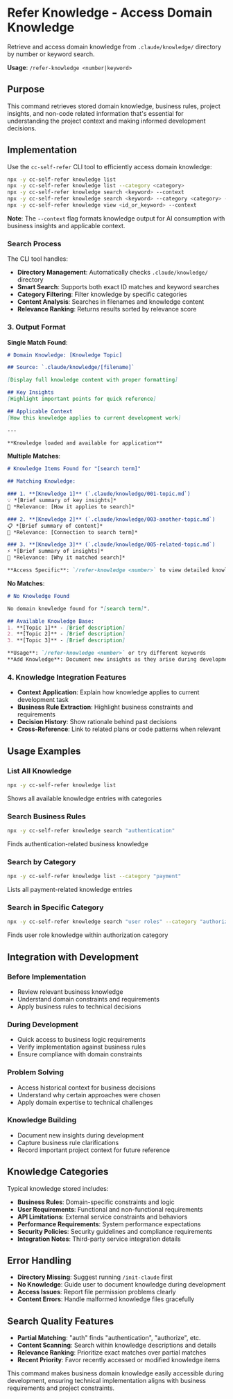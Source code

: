 # Refer Knowledge - Access Domain Knowledge

Retrieve and access domain knowledge from `.claude/knowledge/` directory by number or keyword search.

**Usage**: `/refer-knowledge <number|keyword>`

## Purpose

This command retrieves stored domain knowledge, business rules, project insights, and non-code related information that's essential for understanding the project context and making informed development decisions.

## Implementation

Use the `cc-self-refer` CLI tool to efficiently access domain knowledge:

```bash
npx -y cc-self-refer knowledge list
npx -y cc-self-refer knowledge list --category <category>
npx -y cc-self-refer knowledge search <keyword> --context
npx -y cc-self-refer knowledge search <keyword> --category <category> --context
npx -y cc-self-refer knowledge view <id_or_keyword> --context
```

**Note**: The `--context` flag formats knowledge output for AI consumption with business insights and applicable context.

### Search Process

The CLI tool handles:
- **Directory Management**: Automatically checks `.claude/knowledge/` directory
- **Smart Search**: Supports both exact ID matches and keyword searches  
- **Category Filtering**: Filter knowledge by specific categories
- **Content Analysis**: Searches in filenames and knowledge content
- **Relevance Ranking**: Returns results sorted by relevance score

### 3. Output Format

**Single Match Found**:
```markdown
# Domain Knowledge: [Knowledge Topic]

## Source: `.claude/knowledge/[filename]`

[Display full knowledge content with proper formatting]

## Key Insights
[Highlight important points for quick reference]

## Applicable Context
[How this knowledge applies to current development work]

---

**Knowledge loaded and available for application**
```

**Multiple Matches**:
```markdown
# Knowledge Items Found for "[search term]"

## Matching Knowledge:

### 1. **[Knowledge 1]** (`.claude/knowledge/001-topic.md`)
💡 *[Brief summary of key insights]*
🎯 *Relevance: [How it applies to search]*

### 2. **[Knowledge 2]** (`.claude/knowledge/003-another-topic.md`) 
📋 *[Brief summary of content]*
🎯 *Relevance: [Connection to search term]*

### 3. **[Knowledge 3]** (`.claude/knowledge/005-related-topic.md`)
⚡ *[Brief summary of insights]*
🎯 *Relevance: [Why it matched search]*

**Access Specific**: `/refer-knowledge <number>` to view detailed knowledge
```

**No Matches**:
```markdown
# No Knowledge Found

No domain knowledge found for "[search term]".

## Available Knowledge Base:
1. **[Topic 1]** - [Brief description]
2. **[Topic 2]** - [Brief description]  
3. **[Topic 3]** - [Brief description]

**Usage**: `/refer-knowledge <number>` or try different keywords
**Add Knowledge**: Document new insights as they arise during development
```

### 4. Knowledge Integration Features

- **Context Application**: Explain how knowledge applies to current development task
- **Business Rule Extraction**: Highlight business constraints and requirements
- **Decision History**: Show rationale behind past decisions
- **Cross-Reference**: Link to related plans or code patterns when relevant

## Usage Examples

### List All Knowledge
```bash
npx -y cc-self-refer knowledge list
```
Shows all available knowledge entries with categories

### Search Business Rules
```bash
npx -y cc-self-refer knowledge search "authentication"
```
Finds authentication-related business knowledge

### Search by Category
```bash
npx -y cc-self-refer knowledge list --category "payment"
```
Lists all payment-related knowledge entries

### Search in Specific Category
```bash
npx -y cc-self-refer knowledge search "user roles" --category "authorization"
```
Finds user role knowledge within authorization category

## Integration with Development

### Before Implementation
- Review relevant business knowledge
- Understand domain constraints and requirements
- Apply business rules to technical decisions

### During Development  
- Quick access to business logic requirements
- Verify implementation against business rules
- Ensure compliance with domain constraints

### Problem Solving
- Access historical context for business decisions
- Understand why certain approaches were chosen
- Apply domain expertise to technical challenges

### Knowledge Building
- Document new insights during development
- Capture business rule clarifications
- Record important project context for future reference

## Knowledge Categories

Typical knowledge stored includes:
- **Business Rules**: Domain-specific constraints and logic
- **User Requirements**: Functional and non-functional requirements  
- **API Limitations**: External service constraints and behaviors
- **Performance Requirements**: System performance expectations
- **Security Policies**: Security guidelines and compliance requirements
- **Integration Notes**: Third-party service integration details

## Error Handling

- **Directory Missing**: Suggest running `/init-claude` first
- **No Knowledge**: Guide user to document knowledge during development
- **Access Issues**: Report file permission problems clearly  
- **Content Errors**: Handle malformed knowledge files gracefully

## Search Quality Features

- **Partial Matching**: "auth" finds "authentication", "authorize", etc.
- **Content Scanning**: Search within knowledge descriptions and details
- **Relevance Ranking**: Prioritize exact matches over partial matches
- **Recent Priority**: Favor recently accessed or modified knowledge items

This command makes business domain knowledge easily accessible during development, ensuring technical implementation aligns with business requirements and project constraints.